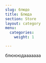 ```yaml
---
slug: блюдо
title: Блюда
section: Store
layout: category
menu:
  categories:
    weight: 1

---
```

блюююдааааааа
